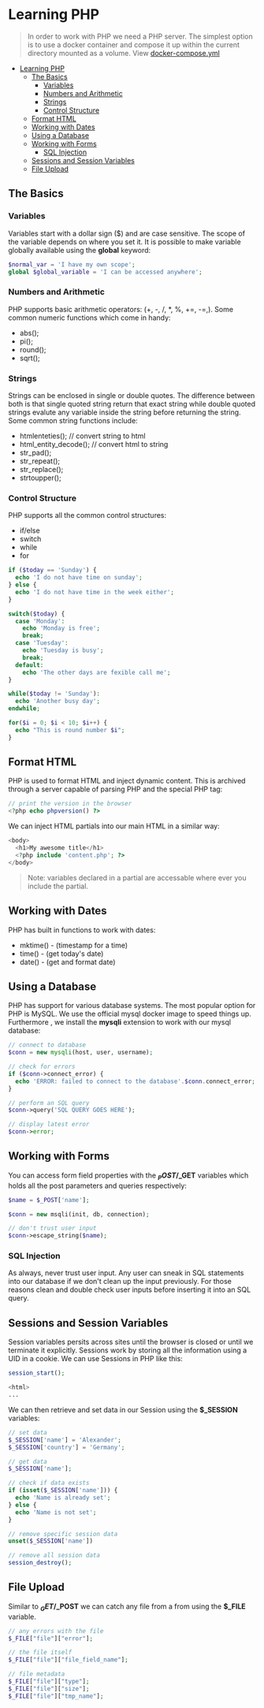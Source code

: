 # Learning PHP

> In order to work with PHP we need a PHP server. The simplest option is to
> use a docker container and compose it up within the current directory mounted
> as a volume. View [docker-compose.yml](docker-compose.yml)

- [Learning PHP](#learning-php)
  - [The Basics](#the-basics)
    - [Variables](#variables)
    - [Numbers and Arithmetic](#numbers-and-arithmetic)
    - [Strings](#strings)
    - [Control Structure](#control-structure)
  - [Format HTML](#format-html)
  - [Working with Dates](#working-with-dates)
  - [Using a Database](#using-a-database)
  - [Working with Forms](#working-with-forms)
    - [SQL Injection](#sql-injection)
  - [Sessions and Session Variables](#sessions-and-session-variables)
  - [File Upload](#file-upload)

## The Basics

### Variables

Variables start with a dollar sign ($) and are case sensitive. The scope of the
variable depends on where you set it. It is possible to make variable globally
available using the **global** keyword:

```php
$normal_var = 'I have my own scope';
global $global_variable = 'I can be accessed anywhere';
```

### Numbers and Arithmetic

PHP supports basic arithmetic operators: (+, -, /, *, %, +=, -=,).
Some common numeric functions which come in handy:

- abs();
- pi();
- round();
- sqrt();

### Strings

Strings can be enclosed in single or double quotes. The difference between both
is that single quoted string return that exact string while double quoted
strings evalute any variable inside the string before returning the string.
Some common string functions include:

- htmlenteties(); // convert string to html
- html_entity_decode(); // convert html to string
- str_pad();
- str_repeat();
- str_replace();
- strtoupper();

### Control Structure

PHP supports all the common control structures:

- if/else
- switch
- while
- for

```php
if ($today == 'Sunday') {
  echo 'I do not have time on sunday';
} else {
  echo 'I do not have time in the week either';
}

switch($today) {
  case 'Monday':
    echo 'Monday is free';
    break;
  case 'Tuesday':
    echo 'Tuesday is busy';
    break;
  default:
    echo 'The other days are fexible call me';
}

while($today != 'Sunday'):
  echo 'Another busy day';
endwhile;

for($i = 0; $i < 10; $i++) {
  echo "This is round number $i";
}
```

## Format HTML

PHP is used to format HTML and inject dynamic content. This is archived through
a server capable of parsing PHP and the special PHP tag:

```php
// print the version in the browser
<?php echo phpversion() ?>
```

We can inject HTML partials into our main HTML in a similar way:

```php
<body>
  <h1>My awesome title</h1>
  <?php include 'content.php'; ?>
</body>
```

> Note: variables declared in a partial are accessable where ever you include
> the partial.

## Working with Dates

PHP has built in functions to work with dates:

- mktime() - (timestamp for a time)
- time() - (get today's date)
- date() - (get and format date)

## Using a Database

PHP has support for various database systems. The most popular option for PHP
is MySQL. We use the official mysql docker image to speed things up. Furthermore
, we install the **mysqli** extension to work with our mysql database:

```php
// connect to database
$conn = new mysqli(host, user, username);

// check for errors
if ($conn->connect_error) {
  echo 'ERROR: failed to connect to the database'.$conn.connect_error;
}

// perform an SQL query
$conn->query('SQL QUERY GOES HERE');

// display latest error
$conn->error;
```

## Working with Forms

You can access form field properties with the **$_POST/$_GET** variables which
holds all the post parameters and queries respectively:

```php
$name = $_POST['name'];

$conn = new msqli(init, db, connection);

// don't trust user input
$conn->escape_string($name);
```

### SQL Injection

As always, never trust user input. Any user can sneak in SQL statements into our
database if we don't clean up the input previously. For those reasons clean
and double check user inputs before inserting it into an SQL query.

## Sessions and Session Variables

Session variables persits across sites until the browser is closed or until we
terminate it explicitly. Sessions work by storing all the information using a
UID in a cookie. We can use Sessions in PHP like this:

```php
session_start();

<html>
...
```

We can then retrieve and set data in our Session using the **$_SESSION**
variables:

```php
// set data
$_SESSION['name'] = 'Alexander';
$_SESSION['country'] = 'Germany';

// get data
$_SESSION['name'];

// check if data exists
if (isset($_SESSION['name'])) {
  echo 'Name is already set';
} else {
  echo 'Name is not set';
}

// remove specific session data
unset($_SESSION['name'])

// remove all session data
session_destroy();
```

## File Upload

Similar to **$_GET/$_POST** we can catch any file from a from using the
**$_FILE** variable.

```php
// any errors with the file
$_FILE["file"]["error"];

// the file itself
$_FILE["file"]["file_field_name"];

// file metadata
$_FILE["file"]["type"];
$_FILE["file"]["size"];
$_FILE["file"]["tmp_name"];
```
